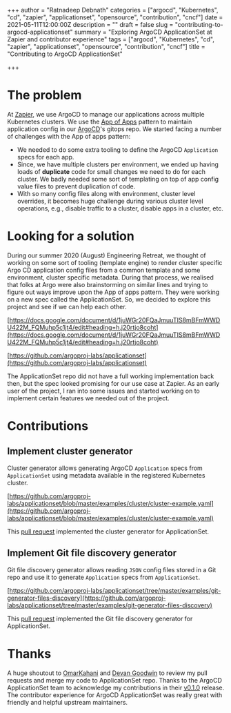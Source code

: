 +++
author = "Ratnadeep Debnath"
categories = ["argocd", "Kubernetes", "cd", "zapier", "applicationset", "opensource", "contribution", "cncf"]
date = 2021-05-11T12:00:00Z
description = ""
draft = false
slug = "contributing-to-argocd-applicationset"
summary = "Exploring ArgoCD ApplicationSet at Zapier and contributor experience"
tags = ["argocd", "Kubernetes", "cd", "zapier", "applicationset", "opensource", "contribution", "cncf"]
title = "Contributing to ArgoCD ApplicationSet"

+++


# The problem

At [Zapier](https://zapier.com), we use ArgoCD to manage our applications across multiple Kubernetes clusters. We use the [App of Apps](https://argoproj.github.io/argo-cd/operator-manual/cluster-bootstrapping/#app-of-apps-pattern) pattern to maintain application config in our [ArgoCD](https://argoproj.github.io/argo-cd/)'s gitops repo. We started facing a number of challenges with the App of apps pattern:

* We needed to do some extra tooling to define the ArgoCD `Application` specs for each app.
* Since, we have multiple clusters per environment, we ended up having loads of **duplicate** code for small changes we need to do for each cluster. We badly needed some sort of templating on top of app config value files to prevent duplication of code.
* With so many config files along with environment, cluster level overrides, it becomes huge challenge during various cluster level operations, e.g., disable traffic to a cluster, disable apps in a cluster, etc.

# Looking for a solution

During our summer 2020 (August) Engineering Retreat, we thought of working on some sort of tooling (template engine) to render cluster specific Argo CD application config files from a common template and some environment, cluster specific metadata. During that process, we realised that folks at Argo were also brainstorming on similar lines and trying to figure out ways improve upon the App of apps pattern. They were working on a new spec called the ApplicationSet. So, we decided to explore this project and see if we can help each other.

[https://docs.google.com/document/d/1juWGr20FQaJmuuTIS8mBFmWWDU422M_FQMuhp5c1jt4/edit#heading=h.j20rtjo8coht](https://docs.google.com/document/d/1juWGr20FQaJmuuTIS8mBFmWWDU422M_FQMuhp5c1jt4/edit#heading=h.j20rtjo8coht)

[https://github.com/argoproj-labs/applicationset](https://github.com/argoproj-labs/applicationset)

The ApplicationSet repo did not have a full working implementation back then, but the spec looked promising for our use case at Zapier. As an early user of the project, I ran into some issues and started working on to implement certain features we needed out of the project.

# Contributions

## Implement cluster generator

Cluster generator allows generating ArgoCD `Application` specs from `ApplicationSet` using metadata available in the registered Kubernetes cluster.

[https://github.com/argoproj-labs/applicationset/blob/master/examples/cluster/cluster-example.yaml](https://github.com/argoproj-labs/applicationset/blob/master/examples/cluster/cluster-example.yaml)

This [pull request](https://github.com/argoproj-labs/applicationset/pull/18) implemented the cluster generator for ApplicationSet.

## Implement Git file discovery generator

Git file discovery generator allows reading `JSON` config files stored in a Git repo and use it to generate `Application` specs from `ApplicationSet`.

[https://github.com/argoproj-labs/applicationset/tree/master/examples/git-generator-files-discovery](https://github.com/argoproj-labs/applicationset/tree/master/examples/git-generator-files-discovery)

This [pull request](https://github.com/argoproj-labs/applicationset/pull/45) implemented the Git file discovery generator for ApplicationSet.

# Thanks

A huge shoutout to [OmarKahani](https://github.com/OmerKahani) and [Devan Goodwin](https://github.com/dgoodwin) to review my pull requests and merge my code to ApplicationSet repo. Thanks to the ArgoCD ApplicationSet team to acknowledge my contributions in their [v0.1.0](https://github.com/argoproj-labs/applicationset/releases/tag/v0.1.0) release. The contributor experience for ArgoCD ApplicationSet was really great with friendly and helpful upstream maintainers.



